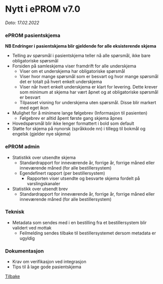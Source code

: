 # Nytt i ePROM v7.0
*Dato: 17.02.2022*

### ePROM pasientskjema
__NB Endringer i pasientskjema blir gjeldende for alle eksisterende skjema__

* Telling av spørsmål i pasientskjema teller nå alle spørsmål, ikke bare obligatoriske spørsmål
* Forsiden på samleskjema viser framdrift for alle underskjema
  * Viser om et underskjema har obligatoriske spørsmål   
  * Viser hvor mange spørsmål som er besvart og hvor mange spørsmål det er totalt på hvert enkelt underskjema
  * Viser når hvert enkelt underskjema er klart for levering. Dette krever som minimum at skjema har vært åpnet og at obligatoriske spørsmål er besvart
  * Tilpasset visning for underskjema uten spørsmål. Disse blir markert med eget ikon
* Mulighet for å minimere lange følgebrev (Informasjon til pasienten)
  * Følgebrev er alltid åpent første gang skjema åpnes 
* Hovedspørsmål blir ikke lenger formattert i bold som default
* Støtte for skjema på nynorsk (språkkode nn) i tillegg til bokmål og engelsk (gjelder nye skjema)

### ePROM admin
* Statistikk over utsendte skjema
  * Standardrapport for inneværende år, forrige år, forrige måned eller inneværende måned (for alle bestillersystem)
  * Egendefinert rapport (per bestillersystem)
    * Rapporten viser utsendte og besvarte skjema fordelt på varslingskanaler 
* Statistikk over utsendt brev
  * Standardrapport for inneværende år, forrige år, forrige måned eller inneværende måned (for alle bestillersystem)
 
### Teknisk
* Metadata som sendes med i en bestilling fra et bestillersystem blir validert ved mottak
  * Feilmelding sendes tilbake til bestillersystemet dersom metadata er ugyldig  

### Dokumentasjon
* Krav om verifikasjon ved integrasjon
* Tips til å lage gode pasientskjema 

[Tilbake](./Releaselist)

